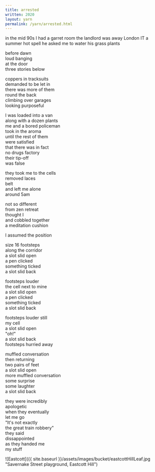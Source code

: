 ```yaml
---
title: arrested
written: 2020
layout: yarn
permalink: /yarn/arrested.html
---
```


<div class="poem">
in the mid 90s  
I had a garret room  
the landlord was away  
London  
IT  
a summer hot spell  
he asked me to water  
his grass plants


before dawn  
loud banging  
at the door  
three stories below  


coppers in tracksuits  
demanded to be let in  
there was more of them  
round the back  
climbing over garages  
looking purposeful


I was loaded into a van  
along with a dozen plants  
me and a bored policeman  
took in the aroma  
until the rest of them  
were satisfied  
that there was in fact  
no drugs factory  
their tip-off  
was false


they took me to the cells  
removed laces  
belt  
and left me alone  
around 5am


not so different  
from zen retreat  
thought I  
and cobbled together   
a meditation cushion  


I assumed the position


size 16 footsteps  
along the corridor  
a slot slid open    
a pen clicked  
something ticked  
a slot slid back  


footsteps louder  
the cell next to mine  
a slot slid open    
a pen clicked  
something ticked  
a slot slid back


footsteps louder still  
my cell  
a slot slid open  
"oh!"  
a slot slid back  
footsteps hurried away


muffled conversation  
then returning  
two pairs of feet  
a slot slid open  
more muffled conversation  
some surprise  
some laughter  
a slot slid back


they were incredibly  
apologetic  
when they eventually  
let me go  
"It's not exactly  
the great train robbery"  
they said  
dissappointed  
as they handed me  
my stuff
</div>

![Eastcott]({{ site.baseurl }}/assets/images/bucket/eastcottHillLeaf.jpg "Savernake Street playground, Eastcott Hill")
